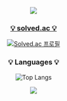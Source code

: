 <!--
![header](https://capsule-render.vercel.app/api?type=Rounded&text=KU%20CSE%2021%20HyunGyu&color=555555&fontColor=FFFFFF&fontSize=42&fontAlignY=54)
-->


<div align='center'>
  <img src="https://capsule-render.vercel.app/api?type=waving&color=BDBDC8&height=150&section=header&text=KU%20CSE%2021%20HyunGyu&fontColor=FFFFFF&fontSize=30" />
  
  <a href="[https://github.com/$hyungyu-02](https://solved.ac/profile/yona0209)">
    <h3 align="center">💡 solved.ac 💡</h3>
  </a>
  
  [![Solved.ac 프로필](http://mazassumnida.wtf/api/v2/generate_badge?boj=yona0209)](https://solved.ac/yona0209)

  <h3 align="center">💡 Languages 💡</h3>
  
  ![Top Langs](https://github-readme-stats.vercel.app/api/top-langs/?username=hyungyu-02&layout=compact&theme=dark)

  <img src="https://capsule-render.vercel.app/api?type=waving&color=BDBDC8&height=150&section=footer" />
</div>




